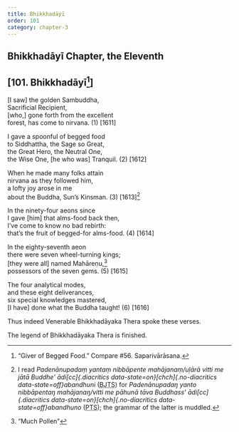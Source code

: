 ```yaml
---
title: Bhikkhadāyī
order: 101
category: chapter-3
---
```


## Bhikkhadāyī Chapter, the Eleventh

## \[101. Bhikkhadāyī[^1]\]

\[I saw\] the golden Sambuddha,  
Sacrificial Recipient,  
\[who,\] gone forth from the excellent  
forest, has come to nirvana. (1) \[1611\]

I gave a spoonful of begged food  
to Siddhattha, the Sage so Great,  
the Great Hero, the Neutral One,  
the Wise One, \[he who was\] Tranquil. (2) \[1612\]

When he made many folks attain  
nirvana as they followed him,  
a lofty joy arose in me  
about the Buddha, Sun’s Kinsman. (3) \[1613\][^2]

In the ninety-four aeons since  
I gave \[him\] that alms-food back then,  
I’ve come to know no bad rebirth:  
that’s the fruit of begged-for alms-food. (4) \[1614\]

In the eighty-seventh aeon  
there were seven wheel-turning kings;  
\[they were all\] named Mahāreṇu,[^3]  
possessors of the seven gems. (5) \[1615\]

The four analytical modes,  
and these eight deliverances,  
six special knowledges mastered,  
\[I have\] done what the Buddha taught! (6) \[1616\]

Thus indeed Venerable Bhikkhadāyaka Thera spoke these verses.

The legend of Bhikkhadāyaka Thera is finished.

[^1]: “Giver of Begged Food.” Compare \#56. Saparivārāsana.

[^2]: I read *Padenānupadaṃ yantaṃ nibbāpente mahājanaṃ/uḷārā vitti me jātā Buddhe’ ādi[cc]{.diacritics data-state=on}[chch]{.no-diacritics data-state=off}abandhuni* (<abbr title="Buddha Jayanthi Tripitaka Series">BJTS</abbr>) for *Padenānupadaŋ yanto nibbāpentaŋ mahājanaŋ/vitti me pāhunā tāva Buddhass’ ādi[cc]{.diacritics data-state=on}[chch]{.no-diacritics data-state=off}abandhuno* (<abbr title="Pali Text Society">PTS</abbr>); the grammar of the latter is muddled.

[^3]: “Much Pollen”
